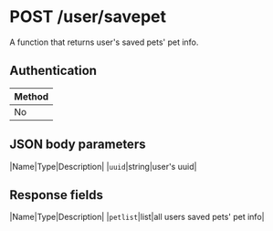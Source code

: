 # POST /user/savepet
A function that returns user's saved pets' pet info.

## Authentication
|Method|
|-|
|No|

## JSON body parameters

|Name|Type|Description|
|`uuid`|string|user's uuid|

## Response fields

|Name|Type|Description|
|`petlist`|list|all users saved pets' pet info|

